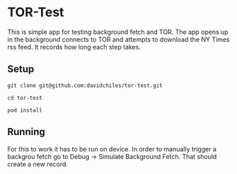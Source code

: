 # TOR-Test

This is simple app for testing background fetch and TOR. The app opens up in the background connects to TOR and attempts to download the NY Times rss feed. It records how long each step takes.

## Setup

`git clone git@github.com:davidchiles/tor-test.git`

`cd tor-test`

`pod install`

## Running
For this to work it has to be run on device. In order to manually trigger a backgrou fetch go to Debug → Simulate Background Fetch. That should create a new record.